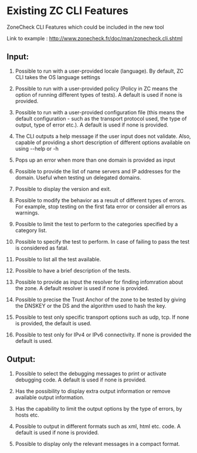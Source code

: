 Existing ZC CLI Features
========================

ZoneCheck CLI Features which could be included in the new tool

Link to example : http://www.zonecheck.fr/doc/man/zonecheck.cli.shtml


Input:
------- 

1. Possible to run with a user-provided locale (language). By default, ZC
CLI takes the OS language settings  

2. Possible to run with a user-provided policy (Policy in ZC means the
option of running different types of tests). A default is used if none is
provided.  

3. Possible to run with a user-provided configuration file (this
means the default configuration - such as the transport protocol used, the
type of output, type of error etc.). A default is used if none is provided.

4. The CLI outputs a help message if the user input does not validate. Also,
capable of providing a short description of different options available on
using --help or -h 

5. Pops up an error when more than one domain is provided as input

6. Possible to provide the list of name servers and IP addresses for the
domain. Useful when testing un delegated domains.  

7. Possible to display the version and exit.

8. Possible to modify the behavior as a result of different types of
errors. For example, stop testing on the first fata error or consider all errors as warnings.  

9. Possible to limit the test to perform to the categories specified
by a category list.

10. Possible to specify the test to perform. In case of failing to pass the
test is considered as fatal.  

11. Possible to list all the test available.  

12. Possible to have a brief description of the tests.

13. Possible to provide as input the resolver for finding infomration about
the zone. A default resolver is used if none is provided. 

14. Possible to precise the Trust Anchor of the zone to be tested by giving
the DNSKEY or the DS and the algorithm used to hash the key.  

15. Possible to test only specific transport options such as udp, tcp. If
none is provided, the default is used.  

16. Possible to test only for IPv4 or IPv6 connectivity. If none is provided
the default is used.

Output: 
------- 

1. Possible to select the debugging messages to print or activate debugging
code.  A default is used if none is provided. 

2. Has the possibility to display extra output information or remove
available output information.  

3. Has the capability to limit the output options by the type of errors, by
hosts etc.  

4. Possible to output in different formats such as xml, html etc.  code.  A
default is used if none is provided.  

5. Possible to display only the relevant messages in a compact format. 
